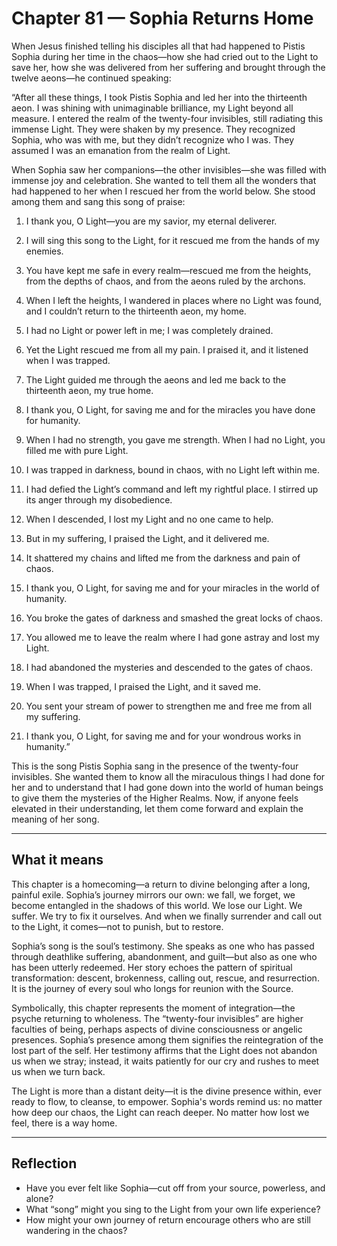 # Chapter 81 — Sophia Returns Home

When Jesus finished telling his disciples all that had happened to Pistis Sophia during her time in the chaos—how she had cried out to the Light to save her, how she was delivered from her suffering and brought through the twelve aeons—he continued speaking:

“After all these things, I took Pistis Sophia and led her into the thirteenth aeon. I was shining with unimaginable brilliance, my Light beyond all measure. I entered the realm of the twenty-four invisibles, still radiating this immense Light. They were shaken by my presence. They recognized Sophia, who was with me, but they didn’t recognize who I was. They assumed I was an emanation from the realm of Light.

When Sophia saw her companions—the other invisibles—she was filled with immense joy and celebration. She wanted to tell them all the wonders that had happened to her when I rescued her from the world below. She stood among them and sang this song of praise:

1. I thank you, O Light—you are my savior, my eternal deliverer.

2. I will sing this song to the Light, for it rescued me from the hands of my enemies.

3. You have kept me safe in every realm—rescued me from the heights, from the depths of chaos, and from the aeons ruled by the archons.

4. When I left the heights, I wandered in places where no Light was found, and I couldn’t return to the thirteenth aeon, my home.

5. I had no Light or power left in me; I was completely drained.

6. Yet the Light rescued me from all my pain. I praised it, and it listened when I was trapped.

7. The Light guided me through the aeons and led me back to the thirteenth aeon, my true home.

8. I thank you, O Light, for saving me and for the miracles you have done for humanity.

9. When I had no strength, you gave me strength. When I had no Light, you filled me with pure Light.

10. I was trapped in darkness, bound in chaos, with no Light left within me.

11. I had defied the Light’s command and left my rightful place. I stirred up its anger through my disobedience.

12. When I descended, I lost my Light and no one came to help.

13. But in my suffering, I praised the Light, and it delivered me.

14. It shattered my chains and lifted me from the darkness and pain of chaos.

15. I thank you, O Light, for saving me and for your miracles in the world of humanity.

16. You broke the gates of darkness and smashed the great locks of chaos.

17. You allowed me to leave the realm where I had gone astray and lost my Light.

18. I had abandoned the mysteries and descended to the gates of chaos.

19. When I was trapped, I praised the Light, and it saved me.

20. You sent your stream of power to strengthen me and free me from all my suffering.

21. I thank you, O Light, for saving me and for your wondrous works in humanity.”

This is the song Pistis Sophia sang in the presence of the twenty-four invisibles. She wanted them to know all the miraculous things I had done for her and to understand that I had gone down into the world of human beings to give them the mysteries of the Higher Realms. Now, if anyone feels elevated in their understanding, let them come forward and explain the meaning of her song.

---

## What it means

This chapter is a homecoming—a return to divine belonging after a long, painful exile. Sophia’s journey mirrors our own: we fall, we forget, we become entangled in the shadows of this world. We lose our Light. We suffer. We try to fix it ourselves. And when we finally surrender and call out to the Light, it comes—not to punish, but to restore.

Sophia’s song is the soul’s testimony. She speaks as one who has passed through deathlike suffering, abandonment, and guilt—but also as one who has been utterly redeemed. Her story echoes the pattern of spiritual transformation: descent, brokenness, calling out, rescue, and resurrection. It is the journey of every soul who longs for reunion with the Source.

Symbolically, this chapter represents the moment of integration—the psyche returning to wholeness. The “twenty-four invisibles” are higher faculties of being, perhaps aspects of divine consciousness or angelic presences. Sophia’s presence among them signifies the reintegration of the lost part of the self. Her testimony affirms that the Light does not abandon us when we stray; instead, it waits patiently for our cry and rushes to meet us when we turn back.

The Light is more than a distant deity—it is the divine presence within, ever ready to flow, to cleanse, to empower. Sophia's words remind us: no matter how deep our chaos, the Light can reach deeper. No matter how lost we feel, there is a way home.

---

## Reflection

* Have you ever felt like Sophia—cut off from your source, powerless, and alone?
* What “song” might you sing to the Light from your own life experience?
* How might your own journey of return encourage others who are still wandering in the chaos?
